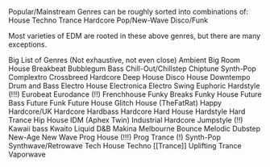 Popular/Mainstream Genres can be roughly sorted into combinations of: 
House
Techno
Trance
Hardcore
Pop/New-Wave
Disco/Funk

Most varieties of EDM are rooted in these above genres, but there are many exceptions. 

Big List of Genres (Not exhaustive, not even close)
Ambient
Big Room House
Breakbeat 
Bubblegum Bass
Chill-Out/Chillstep
Chiptune
Synth-Pop 
Complextro
Crossbreed Hardcore
Deep House
Disco House
Downtempo
Drum and Bass
Electro House
Electronica
Electro Swing
Euphoric Hardstyle (!!!)
Eurobeat 
Eurodance (!!)
Frenchhouse
Funky Breaks
Funky House
Future Bass 
Future Funk
Future House
Glitch House (TheFatRat)
Happy Hardcore/UK Hardcore
Hardbass
Hardcore
Hard House
Hardstyle
Hard Trance
Hip House
IDM (Aphex Twin)
Industrial Hardcore
Jumpstyle (!!)
Kawaii bass 
Kwaito
Liquid D&B
Makina 
Melbourne Bounce
Melodic Dubstep 
New-Age
New Wave
Prog House (!!!)
Prog Trance (!)
Synth-Pop
Synthwave/Retrowave
Tech House
Techno
[[Trance]]
Uplifting Trance
Vaporwave















